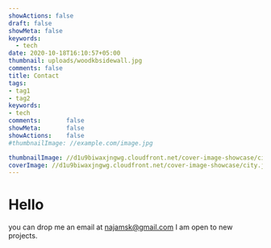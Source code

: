 ```yaml
---
showActions: false
draft: false
showMeta: false
keywords:
  - tech
date: 2020-10-18T16:10:57+05:00
thumbnail: uploads/woodkbsidewall.jpg
comments: false
title: Contact
tags:
- tag1
- tag2
keywords:
- tech
comments:       false
showMeta:       false
showActions:    false
#thumbnailImage: //example.com/image.jpg

thumbnailImage: //d1u9biwaxjngwg.cloudfront.net/cover-image-showcase/city-750.jpg
coverImage: //d1u9biwaxjngwg.cloudfront.net/cover-image-showcase/city.jpg
---
```


# Hello

you can drop me an email at najamsk@gmail.com I am open to new projects.